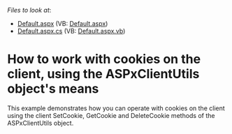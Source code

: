 <!-- default file list -->
*Files to look at*:

* [Default.aspx](./CS/Site/Default.aspx) (VB: [Default.aspx](./VB/Site/Default.aspx))
* [Default.aspx.cs](./CS/Site/Default.aspx.cs) (VB: [Default.aspx.vb](./VB/Site/Default.aspx.vb))
<!-- default file list end -->
# How to work with cookies on the client, using the ASPxClientUtils object's means


<p>This example demonstrates how you can operate with cookies on the client using the client SetCookie, GetCookie and DeleteCookie methods of the ASPxClientUtils object.</p>

<br/>


